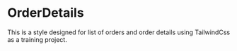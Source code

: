 # OrderDetails
This is a style designed for list of orders and order details using TailwindCss as a training project.
